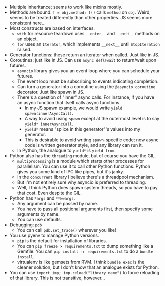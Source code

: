 * Multiple inheritance; seems to work like mixins mostly.
* Methods are bound: `f = obj.method; f()` calls `method` on
  `obj`. Weird, seems to be treated differently than other
  properties. JS seems more consistent here...
* Most constructs are based on interfaces.
    * `with` for resource teardown uses `__enter__` and `__exit__`
      methods on an object.
    * `for` uses an `Iterator`, which implements `__next__` until
      `StopIteration` raised.
* Generator functions: these return an iterator when called. Just like
  in JS.
* Coroutines: just like in JS. Can use `async def`/`await` to
  return/wait upon futures.
    * `asyncio` library gives you an event loop where you can schedule
      your futures.
    * The event loop must be subscribing to events indicating
      completion.
    * Can turn a generator into a coroutine using the
      `@asyncio.coroutine` decorator. Just like spawn in JS.
    * There's a question of "inner" async calls. For instance, if you
      have an async function that itself calls async functions.
        * In my JS spawn example, we would write `yield
          spawn(innerAsyncCall)`.
        * A way to avoid using `spawn` except at the outermost level
          is to say `yield* innerAsyncCall`.
        * `yield*` means "splice in this generator"'s values into my
          generator.
        * This is desirable to avoid writing `spawn`-specific code;
          now async code is written generator style, and any library
          can run it.
    * In Python, the analogue to `yield*` is `yield from`.
* Python also has the `threading` module, but of course you have the
  GIL.
    * `multiprocessing` is a module which starts other processes for
      parallelism. You can use it to call other Python
      functions. Python gives you some kind of IPC like pipes, but
      it's janky.
    * In the `concurrent` library I believe there's a threadpool
      mechanism.
    * But I'm not entirely sure why asyncio is preferred to threading.
    * Well, I think Python does spawn system threads, so you have to
      pay that cost. Even despite the GIL.
* Python has `*args` and `**kwargs`.
    * Any argument can be passed by name.
    * You have to pass all positional arguments first, then specify
      some arguments by name.
    * You can use defaults.
* Debugging: `pdb`
    * You can call `pdb.set_trace()` wherever you like!
* You use pyenv to manage Python versions.
    * `pip` is the default for installation of libraries.
    * You can `pip freeze > requirements.txt` to dump something like a
      Gemfile. You can `pip install -r requirements.txt` to do a
      `bundle install`.
    * virtualenv is like gemsets from RVM. I think `bundle exec` is
      the cleaner solution, but I don't know that an analogue exists
      for Python.
* You can use `import imp; imp.reload("library_name")` to force
  reloading of that library. This is not transitive, however...

